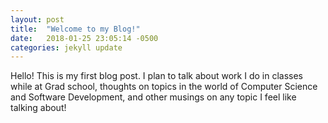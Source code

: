 ```yaml
---
layout: post
title:  "Welcome to my Blog!"
date:   2018-01-25 23:05:14 -0500
categories: jekyll update
---
```

Hello! This is my first blog post. I plan to talk about work I do in classes while at Grad school, thoughts on topics in the world of Computer Science and Software Development, and other musings on any topic I feel like talking about!
